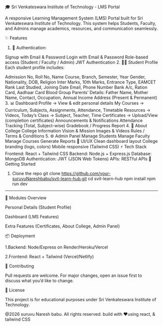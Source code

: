 🎓 Sri Venkateswara Institute of Technology - LMS Portal

A responsive Learning Management System (LMS) Portal built for Sri Venkateswara Institute of Technology.
This system helps Students, Faculty, and Admins manage academics, resources, and communication seamlessly.

✨ Features
1. 🔑 Authentication:

Signup with Email & Password
Login with Email & Password
Role-based access (Student / Faculty / Admin)
JWT Authentication
2. 👨‍🎓 Student Profile
Each student profile includes:

Admission No, Roll No, Name
Course, Branch, Semester, Year
Gender, Nationality, DOB, Religion
Inter Marks, 10th Marks, Entrance Type, EAMCET Rank
Last Studied, Joining Date
Email, Phone Number
Bank A/c, Ration Card, Aadhaar Card
Blood Group
Parents’ Details: Father Name, Mother Name, Contact, Occupation, Annual Income
Address (Present & Permanent)
3. 📊 Dashboard
Profile → View & edit personal details
My Courses → Curriculum, Subjects, Assignments, Attendance, Timetable
Resources → Videos,
Today’s Class → Subject, Teacher, Time
Certificates → Upload/View (completion certificates)
Announcements & Notifications
Attendance Tracking (Total, Subject-wise)
Gradebook / Progress Report
4. 🏫 About College
College Information
Vision & Mission
Images & Videos
Rules / Terms & Conditions
5. ⚙️ Admin Panel
Manage Students
Manage Faculty
Manage Courses
Generate Reports
🎨 UI/UX
Clean dashboard layout
College branding (logo, colors)
Mobile responsive (Tailwind CSS)
⚡ Tech Stack
Frontend: React + Tailwind CSS
Backend: Node.js + Express.js
Database: MongoDB
Authentication: JWT (JSON Web Tokens)
APIs: RESTful APIs
🚀 Getting Started
1. Clone the repo
git clone https://github.com/your-suruvuNareshbabu/svit-learn-hub.git
cd svit-learn-hub
npm install
npm run dev

------

📌 Modules Overview

Personal Details (Student Profile)

Dashboard (LMS Features)

Extra Features (Certificates, About College, Admin Panel)

📦 Deployment

1.Backend: Node/Express on Render/Heroku/Vercel

2.Frontend: React + Tailwind (Vercel/Netlify)



🤝 Contributing

Pull requests are welcome. For major changes, open an issue first to discuss what you’d like to change.

📄 License

This project is for educational purposes under Sri Venkateswara Institute of Technology.

@2026 suruvu Naresh babu. All rights reserved.
build with ❤️using react, & tailwind CSS